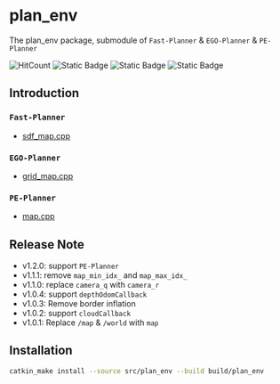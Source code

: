 # plan_env

The plan_env package, submodule of `Fast-Planner` & `EGO-Planner` & `PE-Planner`

![HitCount](https://img.shields.io/endpoint?url=https%3A%2F%2Fhits.dwyl.com%2FHuaYuXiao%2FFast-Planner.json%3Fcolor%3Dpink)
![Static Badge](https://img.shields.io/badge/ROS-noetic-22314E?logo=ros)
![Static Badge](https://img.shields.io/badge/C%2B%2B-14-00599C?logo=cplusplus)
![Static Badge](https://img.shields.io/badge/Ubuntu-20.04.6-E95420?logo=ubuntu)


## Introduction

### `Fast-Planner`

- [sdf_map.cpp](src%2Fsdf_map.cpp)

### `EGO-Planner`

- [grid_map.cpp](src%2Fgrid_map.cpp)

### `PE-Planner`

- [map.cpp](src%2Fmap.cpp)


## Release Note

- v1.2.0: support `PE-Planner`
- v1.1.1: remove `map_min_idx_` and `map_max_idx_`
- v1.1.0: replace `camera_q` with `camera_r`
- v1.0.4: support `depthOdomCallback`
- v1.0.3: Remove border inflation
- v1.0.2: support `cloudCallback`
- v1.0.1: Replace `/map` & `/world` with `map`


## Installation

```bash
catkin_make install --source src/plan_env --build build/plan_env
```
